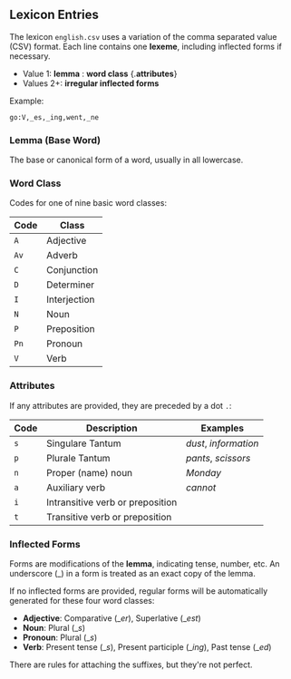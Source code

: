 ## Lexicon Entries

The lexicon `english.csv` uses a variation of the comma separated value (CSV)
format.  Each line contains one **lexeme**, including inflected forms if
necessary.

* Value 1: **lemma** : **word class** {.**attributes**}
* Values 2+: **irregular inflected forms**

Example:

```
go:V,_es,_ing,went,_ne
```

### Lemma (Base Word)

The base or canonical form of a word, usually in all lowercase.

### Word Class

Codes for one of nine basic word classes:

| Code | Class        |
|------|--------------|
| `A`  | Adjective    |
| `Av` | Adverb       |
| `C`  | Conjunction  |
| `D`  | Determiner   |
| `I`  | Interjection |
| `N`  | Noun         |
| `P`  | Preposition  |
| `Pn` | Pronoun      |
| `V`  | Verb         |

### Attributes

If any attributes are provided, they are preceded by a dot `.`:

| Code | Description                      | Examples
|------|----------------------------------|----------------------
| `s`  | Singulare Tantum                 | _dust_, _information_
| `p`  | Plurale Tantum                   | _pants_, _scissors_
| `n`  | Proper (name) noun               | _Monday_
| `a`  | Auxiliary verb                   | _cannot_
| `i`  | Intransitive verb or preposition |
| `t`  | Transitive verb or preposition   |

### Inflected Forms

Forms are modifications of the **lemma**, indicating tense, number, etc.
An underscore (\_) in a form is treated as an exact copy of the lemma.

If no inflected forms are provided, regular forms will be automatically
generated for these four word classes:

- **Adjective**: Comparative (\_*er*), Superlative (\_*est*)
- **Noun**: Plural (\_*s*)
- **Pronoun**: Plural (\_*s*)
- **Verb**: Present tense (\_*s*), Present participle (\_*ing*),
            Past tense (\_*ed*)

There are rules for attaching the suffixes, but they're not perfect.
